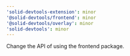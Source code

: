 ```yaml
---
'solid-devtools-extension': minor
'@solid-devtools/frontend': minor
'@solid-devtools/overlay': minor
'solid-devtools': minor
---
```


Change the API of using the frontend package.
